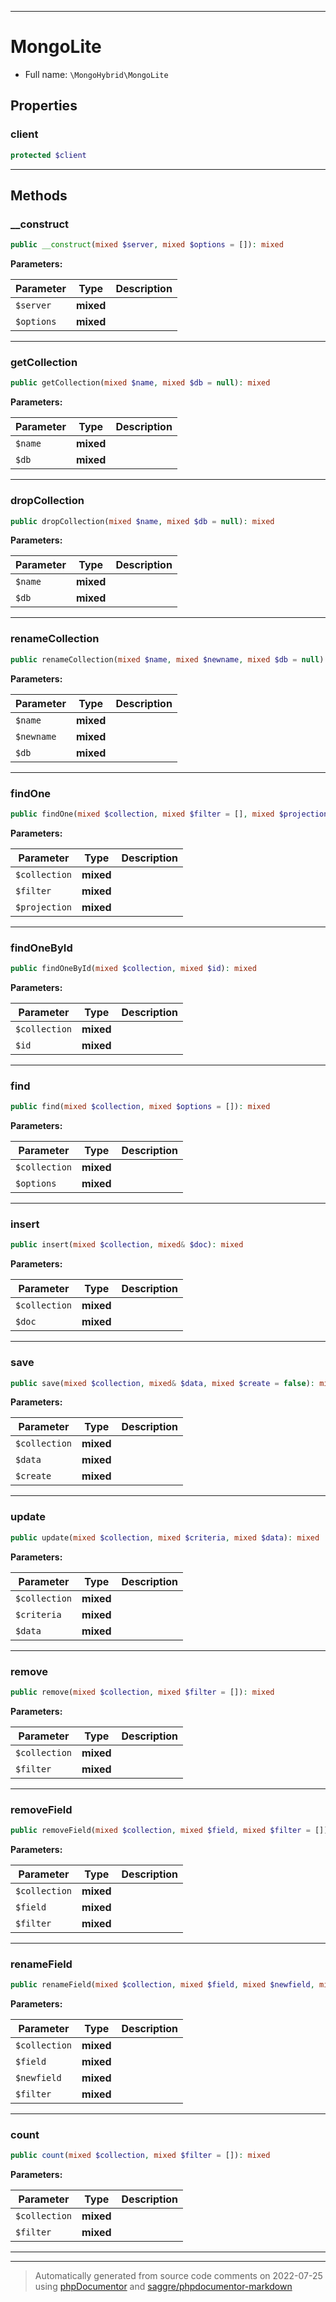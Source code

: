 ***

# MongoLite





* Full name: `\MongoHybrid\MongoLite`



## Properties


### client



```php
protected $client
```






***

## Methods


### __construct



```php
public __construct(mixed $server, mixed $options = []): mixed
```








**Parameters:**

| Parameter | Type | Description |
|-----------|------|-------------|
| `$server` | **mixed** |  |
| `$options` | **mixed** |  |




***

### getCollection



```php
public getCollection(mixed $name, mixed $db = null): mixed
```








**Parameters:**

| Parameter | Type | Description |
|-----------|------|-------------|
| `$name` | **mixed** |  |
| `$db` | **mixed** |  |




***

### dropCollection



```php
public dropCollection(mixed $name, mixed $db = null): mixed
```








**Parameters:**

| Parameter | Type | Description |
|-----------|------|-------------|
| `$name` | **mixed** |  |
| `$db` | **mixed** |  |




***

### renameCollection



```php
public renameCollection(mixed $name, mixed $newname, mixed $db = null): mixed
```








**Parameters:**

| Parameter | Type | Description |
|-----------|------|-------------|
| `$name` | **mixed** |  |
| `$newname` | **mixed** |  |
| `$db` | **mixed** |  |




***

### findOne



```php
public findOne(mixed $collection, mixed $filter = [], mixed $projection = null): mixed
```








**Parameters:**

| Parameter | Type | Description |
|-----------|------|-------------|
| `$collection` | **mixed** |  |
| `$filter` | **mixed** |  |
| `$projection` | **mixed** |  |




***

### findOneById



```php
public findOneById(mixed $collection, mixed $id): mixed
```








**Parameters:**

| Parameter | Type | Description |
|-----------|------|-------------|
| `$collection` | **mixed** |  |
| `$id` | **mixed** |  |




***

### find



```php
public find(mixed $collection, mixed $options = []): mixed
```








**Parameters:**

| Parameter | Type | Description |
|-----------|------|-------------|
| `$collection` | **mixed** |  |
| `$options` | **mixed** |  |




***

### insert



```php
public insert(mixed $collection, mixed& $doc): mixed
```








**Parameters:**

| Parameter | Type | Description |
|-----------|------|-------------|
| `$collection` | **mixed** |  |
| `$doc` | **mixed** |  |




***

### save



```php
public save(mixed $collection, mixed& $data, mixed $create = false): mixed
```








**Parameters:**

| Parameter | Type | Description |
|-----------|------|-------------|
| `$collection` | **mixed** |  |
| `$data` | **mixed** |  |
| `$create` | **mixed** |  |




***

### update



```php
public update(mixed $collection, mixed $criteria, mixed $data): mixed
```








**Parameters:**

| Parameter | Type | Description |
|-----------|------|-------------|
| `$collection` | **mixed** |  |
| `$criteria` | **mixed** |  |
| `$data` | **mixed** |  |




***

### remove



```php
public remove(mixed $collection, mixed $filter = []): mixed
```








**Parameters:**

| Parameter | Type | Description |
|-----------|------|-------------|
| `$collection` | **mixed** |  |
| `$filter` | **mixed** |  |




***

### removeField



```php
public removeField(mixed $collection, mixed $field, mixed $filter = []): mixed
```








**Parameters:**

| Parameter | Type | Description |
|-----------|------|-------------|
| `$collection` | **mixed** |  |
| `$field` | **mixed** |  |
| `$filter` | **mixed** |  |




***

### renameField



```php
public renameField(mixed $collection, mixed $field, mixed $newfield, mixed $filter = []): mixed
```








**Parameters:**

| Parameter | Type | Description |
|-----------|------|-------------|
| `$collection` | **mixed** |  |
| `$field` | **mixed** |  |
| `$newfield` | **mixed** |  |
| `$filter` | **mixed** |  |




***

### count



```php
public count(mixed $collection, mixed $filter = []): mixed
```








**Parameters:**

| Parameter | Type | Description |
|-----------|------|-------------|
| `$collection` | **mixed** |  |
| `$filter` | **mixed** |  |




***


***
> Automatically generated from source code comments on 2022-07-25 using [phpDocumentor](http://www.phpdoc.org/) and [saggre/phpdocumentor-markdown](https://github.com/Saggre/phpDocumentor-markdown)
